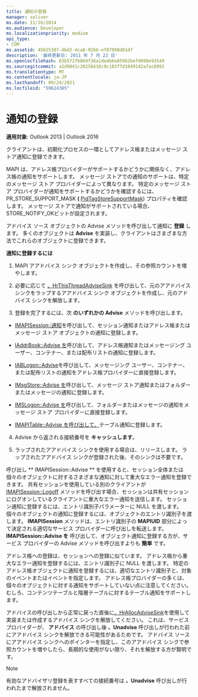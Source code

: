 ```yaml
---
title: 通知の登録
manager: soliver
ms.date: 11/16/2014
ms.audience: Developer
ms.localizationpriority: medium
api_type:
- COM
ms.assetid: 45625387-dbd2-4ca8-926b-ef87998d01d7
description: '最終更新日: 2011 年 7 月 23 日'
ms.openlocfilehash: 63b572f6869f36a1de4b6e85962befd998e93549
ms.sourcegitcommit: a1d9041c20256616c9c183f7d1049142a7ac6991
ms.translationtype: MT
ms.contentlocale: ja-JP
ms.lasthandoff: 09/24/2021
ms.locfileid: "59624385"
---
```

# <a name="registering-for-a-notification"></a>通知の登録

  
  
**適用対象**: Outlook 2013 | Outlook 2016 
  
クライアントは、初期化プロセスの一環としてアドレス帳またはメッセージ ストア通知に登録できます。
  
MAPI は、アドレス帳プロバイダーがサポートするかどうかに関係なく、アドレス帳の通知をサポートします。 メッセージ ストアでの通知のサポートは、特定のメッセージ ストア プロバイダーによって異なります。 特定のメッセージ ストア プロバイダーが通知をサポートするかどうかを確認するには、PR_STORE_SUPPORT_MASK **(** [PidTagStoreSupportMask](pidtagstoresupportmask-canonical-property.md)) プロパティを確認します。 メッセージ ストアで通知がサポートされている場合、STORE_NOTIFY_OKビットが設定されます。 
  
アドバイス ソース オブジェクトの Advise メソッドを呼び出して通知に **登録** します。 多くのオブジェクトは **Advise** を実装し、クライアントはさまざまな方法でこれらのオブジェクトに登録できます。 
  
 **通知に登録するには**
  
1. MAPI アアドバイス シンク オブジェクトを作成し、その参照カウントを増やします。
    
2. 必要に応じて [、HrThisThreadAdviseSink](hrthisthreadadvisesink.md) を呼び出して、元のアアドバイス シンクをラップするアアドバイス シンク オブジェクトを作成し、元のアドバイス シンクを解放します。 
    
3. 登録を完了するには、次 **のいずれかの Advise** メソッドを呼び出します。 
    
  - [IMAPISession::通知](imapisession-advise.md)を呼び出して、セッション通知またはアドレス帳またはメッセージ ストア オブジェクトの通知に登録します。 
    
  - [IAddrBook::Advise を](iaddrbook-advise.md)呼び出して、アドレス帳通知またはメッセージング ユーザー、コンテナー、または配布リストの通知に登録します。 
    
  - [IABLogon::Advise](iablogon-advise.md)を呼び出して、メッセージング ユーザー、コンテナー、または配布リストの通知をアドレス帳プロバイダーに直接登録します。 
    
  - [IMsgStore::Advise を](imsgstore-advise.md)呼び出して、メッセージ ストア通知またはフォルダーまたはメッセージの通知に登録します。 
    
  - [IMSLogon::Advise を](imslogon-advise.md)呼び出して、フォルダーまたはメッセージの通知をメッセージ ストア プロバイダーに直接登録します。 
    
  - [IMAPITable::Advise を呼び出して、](imapitable-advise.md)テーブル通知に登録します。 
    
4. Advise から返される接続番号を **キャッシュします**。
    
5. ラップされたアアドバイス シンクを使用する場合は、リリースします。 ラップされたアアドバイス シンクが登録された後、そのシンクは不要です。
    
呼び出し ** IMAPISession::Advise ** を使用すると、セッション全体または個々のオブジェクトに対するさまざまな通知に対して重大なエラー通知を登録できます。 共有セッションを使用している別のクライアントが [IMAPISession::Logoff](imapisession-logoff.md) メソッドを呼び出す場合、セッションは共有セッションにログオンしているクライアントに重大なエラー通知を送信します。 セッション通知に登録するには、エントリ識別子パラメーターに NULL を渡します。 個々のオブジェクトの通知に登録するには、オブジェクトのエントリ識別子を渡します。 **IMAPISession** メソッドは、エントリ識別子の **MAPIUID** 部分によって決定される適切なサービス プロバイダーに呼び出しを転送します。 **IMAPISession::Advise を** 呼び出して、オブジェクト通知に登録する方が、サービス プロバイダーの Advise メソッドを呼び出すよりも **簡単** です。 
  
アドレス帳への登録は、セッションへの登録に似ています。 アドレス帳から重大なエラー通知を登録するには、エントリ識別子に NULL を渡します。 特定のアドレス帳オブジェクトに通知を登録するには、適切なエントリ識別子と、対象のイベントまたはイベントを指定します。 アドレス帳プロバイダーの多くは、個々のオブジェクトに対する通知をサポートしていない点に注意してください。 むしろ、コンテンツテーブルと階層テーブルに対するテーブル通知をサポートします。 
  
アドバイスの呼び出しから正常に戻った直後に[、HrAllocAdviseSink](hrallocadvisesink.md)を使用して実装または作成するアドバイス シンクを解放してください。 これは、サービス プロバイダーが、 **アドバイス** の呼び出し後 **、Unadvise** 呼び出しが行われた前にアアドバイス シンクを解放できる可能性があるためです。 アドバイス ソースにアアドバイス シンクへのポインターを指定し、このアアドバイス シンクで参照カウントを増やしたら、長期的な使用がない限り、それを解放する方が賢明です。 
  
> [!NOTE]
> 有効なアドバイザリ登録を表すすべての接続番号は **、Unadvise** 呼び出しが行われたまで解放されません。 
  

